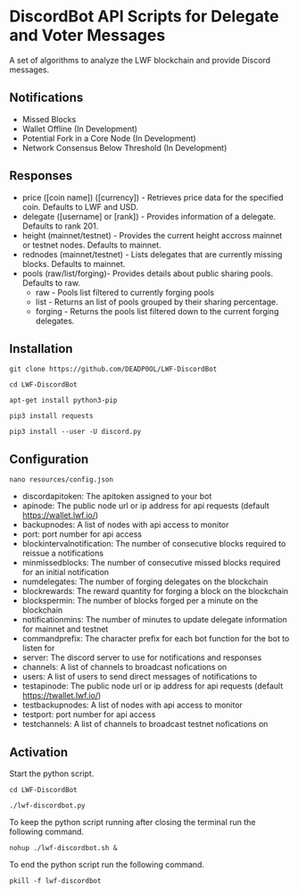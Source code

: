 # DiscordBot API Scripts for Delegate and Voter Messages

A set of algorithms to analyze the LWF blockchain and provide Discord messages.

## Notifications

- Missed Blocks
- Wallet Offline (In Development)
- Potential Fork in a Core Node (In Development)
- Network Consensus Below Threshold (In Development)

## Responses

- price ([coin name]) ([currency]) - Retrieves price data for the specified coin. Defaults to LWF and USD.
- delegate ([username] or [rank]) - Provides information of a delegate. Defaults to rank 201.
- height (mainnet/testnet) - Provides the current height accross mainnet or testnet nodes. Defaults to mainnet.
- rednodes (mainnet/testnet) - Lists delegates that are currently missing blocks. Defaults to mainnet.
- pools (raw/list/forging)- Provides details about public sharing pools. Defaults to raw.
  - raw - Pools list filtered to currently forging pools
  - list - Returns an list of pools grouped by their sharing percentage.
  - forging - Returns the pools list filtered down to the current forging delegates.

## Installation

```git clone https://github.com/DEADP0OL/LWF-DiscordBot```

```cd LWF-DiscordBot```

```apt-get install python3-pip```

```pip3 install requests```

```pip3 install --user -U discord.py```

## Configuration

```nano resources/config.json```

- discordapitoken: The apitoken assigned to your bot
- apinode: The public node url or ip address for api requests (default https://wallet.lwf.io/)
- backupnodes: A list of nodes with api access to monitor
- port: port number for api access
- blockintervalnotification: The number of consecutive blocks required to reissue a notifications
- minmissedblocks: The number of consecutive missed blocks required for an initial notification
- numdelegates: The number of forging delegates on the blockchain
- blockrewards: The reward quantity for forging a block on the blockchain
- blockspermin: The number of blocks forged per a minute on the blockchain
- notificationmins: The number of minutes to update delegate information for mainnet and testnet
- commandprefix: The character prefix for each bot function for the bot to listen for
- server: The discord server to use for notifications and responses
- channels: A list of channels to broadcast nofications on
- users: A list of users to send direct messages of notifications to
- testapinode: The public node url or ip address for api requests (default https://twallet.lwf.io/)
- testbackupnodes: A list of nodes with api access to monitor
- testport: port number for api access
- testchannels: A list of channels to broadcast testnet nofications on

## Activation

Start the python script.

```cd LWF-DiscordBot```

```./lwf-discordbot.py```

To keep the python script running after closing the terminal run the following command.

```nohup ./lwf-discordbot.sh &```

To end the python script run the following command.

```pkill -f lwf-discordbot```
